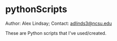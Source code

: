 # pythonScripts

Author: Alex Lindsay;
Contact: adlinds3@ncsu.edu

These are Python scripts that I've used/created.